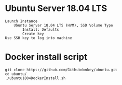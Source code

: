 # Ubuntu Server 18.04 LTS
```
Launch Instance
	Ubuntu Server 18.04 LTS (HVM), SSD Volume Type
		Install: Defaults
		Create key
Use SSH key to log into machine
```
	
# Docker install script
```
git clone https://github.com/Githubdonkey/ubuntu.git
cd ubuntu/
./ubuntu1804DockerInstall.sh
```